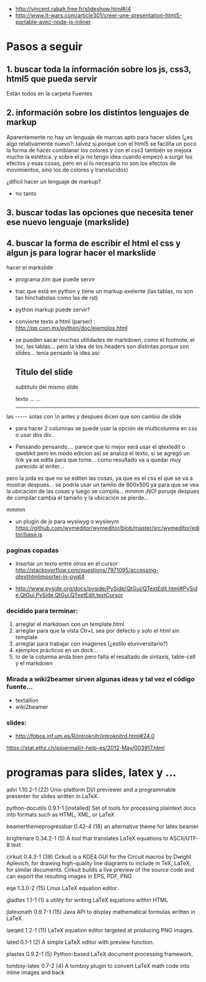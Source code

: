

 * http://vincent.rabah.free.fr/slideshow.html#/4 
 * http://www.it-wars.com/article301/creer-une-presentation-html5-portable-avec-node-js-inliner
 
 
 
Pasos a seguir
==============

## 1. buscar toda la información sobre los js, css3, html5 que pueda servir
 
Están todos en la carpeta Fuentes


 
## 2. información sobre los distintos lenguajes de markup 

Aparentemente no hay un lenguaje de marcas apto para hacer slides (¿es algo relativamente nuevo?: 
talvez si porque con el html5 se facilita un poco la forma de hacer combianar los colores
y con el css3 también se mejora mucho la estética. y sobre el js no tengo idea cuando empezó a 
surgir los efectos y esas cosas, pero en sí lo necesario no son los efectos de movimientos, sino
los  de colores y translucidos)

¿dificil hacer un lenguaje de markup?
- no tanto

## 3. buscar todas las opciones que necesita tener ese nuevo lenguaje (markslide)

## 4. buscar la forma de escribir el html el css y algun js para lograr hacer el markslide

hacer el markslide



* programa zim que puede servir
* trac que está en python y tiene un markup exelente (las tablas, no son tan hinchabolas como las de rst)
* python markup puede servir?

* convierte texto a html (parser) : http://pp.com.mx/python/doc/ejemplos.html

* se pueden sacar muchas utilidades de markdown, como el footnote, el toc, las tablas... 
pero la idea de los headers son distintas porque son slides... tenía pensado la idea así:

	Titulo del slide
	----------------
	subtitulo del mismo slide
	
	texto
	...
	...
	
	
	------
	
las ----- solas con \n antes y despues dicen que son cambio de slide


* para hacer 2 columnas se puede usar la opción de multicolumna en css o
usar dos div..



* Pensando pensando....
parece que lo mejor será usar el qtextedit o qwebkit pero en modo edicion
así se analiza el texto, si se agregó un link ya se edita para que tome... 
como resultado va a quedar muy parecido al writer...

pero la joda es que no se editen las cosas, ya que es el css el que se va 
a mostrar despues... se podría usar un tamño de 800x500 ya para que se vea 
la ubicación de las cosas y luego se compila... mmmm ¡NO! poruqe despues de
compilar cambia el tamaño y la ubicación se pierde... 

mmmm

* un plugin de js para wysiwyg o wysiwym 
https://github.com/wymeditor/wymeditor/blob/master/src/wymeditor/editor/base.js 



### paginas copadas
- Insertar un texto entre otros en el cursor 
	http://stackoverflow.com/questions/7971095/accessing-qtexthtmlimporter-in-pyqt4
	
- http://www.pyside.org/docs/pyside/PySide/QtGui/QTextEdit.html#PySide.QtGui.PySide.QtGui.QTextEdit.textCursor






### decidido para terminar:

1. arreglar el markdown con un template.html
2. arreglar para que la vista Ctr+L sea por defecto y solo el html sin template
3. arreglar para trabajar con imagenes (¿estilo eluniversitario?)
4. ejemplos prácticos en un dock...
5. lo de la columna anda bien pero falta el resaltado de sintaxis, table-cell y el markdown






### Mirada a wiki2beamer sirven algunas ideas y tal vez el código fuente...

- textallion
- wiki2beamer


### slides:

- http://fobos.inf.um.es/R/introknitr/introknitrd.html#24.0



https://stat.ethz.ch/pipermail/r-help-es/2012-May/003917.html


# programas para slides, latex y ...

advi 1.10.2-1 (22)
    Unix-platform DVI previewer and a programmable presenter for slides written in LaTeX.

python-docutils 0.9.1-1 [installed]
    Set of tools for processing plaintext docs into formats such as HTML, XML, or LaTeX
    
beamerthemeprogressbar 0.42-4 (18)
    an alternative theme for latex beamer   
    
brightmare 0.34.2-1 (5)
    A tool that translates LaTeX equations to ASCII/UTF-8 text

cirkuit 0.4.3-1 (38)
    Cirkuit is a KDE4 GUI for the Circuit macros by Dwight Aplevich, for drawing high-quality line diagrams to include in 
    TeX, LaTeX, for similar documents. Cirkuit builds a live preview of the source code and can export the resulting images 
    in EPS, PDF, PNG
    
eqe 1.3.0-2 (15)
    Linux LaTeX equation editor.

gladtex 1.1-1 (1)
    a utility for writing LaTeX equations within HTML

jlatexmath 0.9.7-1 (15)
    Java API to display mathematical formulas written in LaTeX.

laeqed 1.2-1 (11)
    LaTeX equation editor targeted at producing PNG images.

lated 0.1-1 (2)
    A simple LaTeX editor with preview function.

plastex 0.9.2-1 (5)
    Python-based LaTeX document processing framework.

tomboy-latex 0.7-2 (4)
    A tomboy plugin to convert LaTeX math code into inline images and back
























    
    
    
